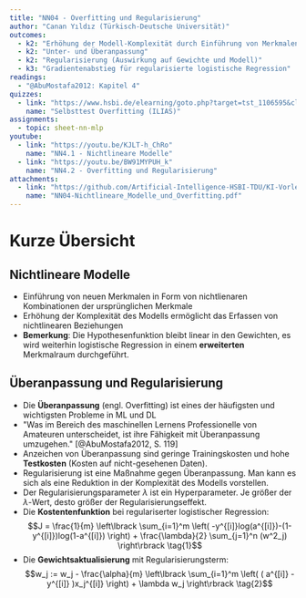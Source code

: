 ```yaml
---
title: "NN04 - Overfitting und Regularisierung"
author: "Canan Yıldız (Türkisch-Deutsche Universität)"
outcomes:
  - k2: "Erhöhung der Modell-Komplexität durch Einführung von Merkmalen höherer Ordnung"
  - k2: "Unter- und Überanpassung"
  - k2: "Regularisierung (Auswirkung auf Gewichte und Modell)"
  - k3: "Gradientenabstieg für regularisierte logistische Regression"
readings:
  - "@AbuMostafa2012: Kapitel 4"
quizzes:
  - link: "https://www.hsbi.de/elearning/goto.php?target=tst_1106595&client_id=FH-Bielefeld"
    name: "Selbsttest Overfitting (ILIAS)"
assignments:
  - topic: sheet-nn-mlp
youtube:
  - link: "https://youtu.be/KJLT-h_ChRo"
    name: "NN4.1 - Nichtlineare Modelle"
  - link: "https://youtu.be/BW91MYPUH_k"
    name: "NN4.2 - Overfitting und Regularisierung"
attachments:
  - link: "https://github.com/Artificial-Intelligence-HSBI-TDU/KI-Vorlesung/blob/master/lecture/nn/files/NN04-Nichtlineare_Modelle_und_Overfitting.pdf"
    name: "NN04-Nichtlineare_Modelle_und_Overfitting.pdf"
---
```



# Kurze Übersicht

## Nichtlineare Modelle
*   Einführung von neuen Merkmalen in Form von nichtlienaren Kombinationen der ursprünglichen Merkmale
*   Erhöhung der Komplexität des Modells ermöglicht das Erfassen von nichtlinearen Beziehungen
*   **Bemerkung**: Die Hypothesenfunktion bleibt linear in den Gewichten, es wird weiterhin logistische Regression in einem **erweiterten** Merkmalraum durchgeführt.

## Überanpassung und Regularisierung

*   Die **Überanpassung** (engl. Overfitting) ist eines der häufigsten und wichtigsten Probleme in ML und DL
*   "Was im Bereich des maschinellen Lernens Professionelle von Amateuren unterscheidet, ist ihre Fähigkeit mit Überanpassung umzugehen." [@AbuMostafa2012, S. 119]
*   Anzeichen von Überanpassung sind geringe Trainingskosten und hohe **Testkosten** (Kosten auf nicht-gesehenen Daten).
*   Regularisierung ist eine Maßnahme gegen Überanpassung. Man kann es sich als eine Reduktion in der Komplexität des Modells vorstellen.
*   Der Regularisierungsparameter $\lambda$ ist ein Hyperparameter. Je größer der $\lambda$-Wert, desto größer der Regularisierungseffekt.
*   Die **Kostentenfunktion** bei regulariserter logistischer Regression:
    $$J = \frac{1}{m} \left\lbrack \sum_{i=1}^m \left( -y^{[i]}log(a^{[i]})-(1-y^{[i]})log(1-a^{[i]}) \right) + \frac{\lambda}{2} \sum_{j=1}^n (w^2_j)  \right\rbrack \tag{1}$$
*   Die **Gewichtsaktualisierung** mit Regularisierungsterm:
    $$w_j := w_j - \frac{\alpha}{m} \left\lbrack \sum_{i=1}^m \left( ( a^{[i]} - y^{[i]} )x_j^{[i]} \right) + \lambda w_j  \right\rbrack \tag{2}$$
